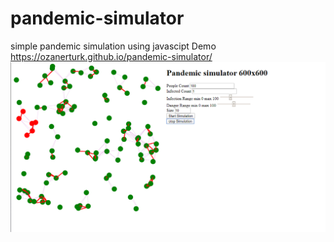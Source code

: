 # pandemic-simulator
simple pandemic simulation using javascipt
Demo https://ozanerturk.github.io/pandemic-simulator/
![screenshot](/screenshot.png)

